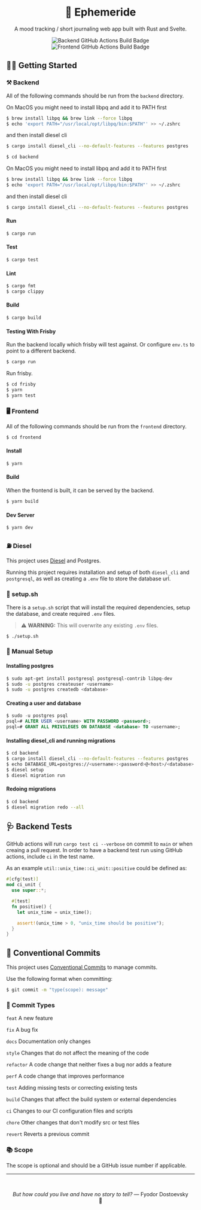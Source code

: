 <h1 align="center">
  📆 Ephemeride
</h1>

<p align="center">
  A mood tracking / short journaling web app built with Rust and Svelte.
</p>

<p align="center">
  <img src="https://github.com/alexampersandria/ephemeride/actions/workflows/backend.yml/badge.svg" alt="Backend GitHub Actions Build Badge" />
  <img src="https://github.com/alexampersandria/ephemeride/actions/workflows/frontend.yml/badge.svg" alt="Frontend GitHub Actions Build Badge" />
</p>

## 👩‍💻 Getting Started

### ⚒️ Backend

All of the following commands should be run from the `backend` directory.

On MacOS you might need to install libpq and add it to PATH first

```bash
$ brew install libpq && brew link --force libpq
$ echo 'export PATH="/usr/local/opt/libpq/bin:$PATH"' >> ~/.zshrc
```

and then install diesel cli

```bash
$ cargo install diesel_cli --no-default-features --features postgres
```

```bash
$ cd backend
```

On MacOS you might need to install libpq and add it to PATH first

```bash
$ brew install libpq && brew link --force libpq
$ echo 'export PATH="/usr/local/opt/libpq/bin:$PATH"' >> ~/.zshrc
```

and then install diesel cli

```bash
$ cargo install diesel_cli --no-default-features --features postgres
```

#### Run

```bash
$ cargo run
```

#### Test

```bash
$ cargo test
```

#### Lint

```bash
$ cargo fmt
$ cargo clippy
```

#### Build

```bash
$ cargo build
```

#### Testing With Frisby

Run the backend locally which frisby will test against. Or configure `env.ts` to point to a different backend.

```bash
$ cargo run
```

Run frisby.

```bash
$ cd frisby
$ yarn
$ yarn test
```

### 🖥️ Frontend

All of the following commands should be run from the `frontend` directory.

```bash
$ cd frontend
```

#### Install

```bash
$ yarn
```

#### Build

When the frontend is built, it can be served by the backend.

```bash
$ yarn build
```

#### Dev Server

```bash
$ yarn dev
```

### ⛽ Diesel

This project uses [Diesel](https://diesel.rs/) and Postgres.

Running this project requires installation and setup of both `diesel_cli` and `postgresql`, as well as creating a `.env` file to store the database url.

### 🐚 setup.sh

There is a `setup.sh` script that will install the required dependencies, setup the database, and create required `.env` files.

> ⚠️ **WARNING:** This will overwrite any existing `.env` files.

```bash
$ ./setup.sh
```

### 📝 Manual Setup

#### Installing postgres

```bash
$ sudo apt-get install postgresql postgresql-contrib libpq-dev
$ sudo -u postgres createuser <username>
$ sudo -u postgres createdb <database>
```

#### Creating a user and database

```sql
$ sudo -u postgres psql
psql=# ALTER USER <username> WITH PASSWORD <password>;
psql=# GRANT ALL PRIVILEGES ON DATABASE <database> TO <username>;
```

#### Installing diesel_cli and running migrations

```bash
$ cd backend
$ cargo install diesel_cli --no-default-features --features postgres
$ echo DATABASE_URL=postgres://<username>:<password>@<host>/<database> > .env
$ diesel setup
$ diesel migration run
```

#### Redoing migrations

```bash
$ cd backend
$ diesel migration redo --all
```

## 🩺 Backend Tests

GitHub actions will run `cargo test ci --verbose` on commit to `main` or when creaing a pull request. In order to have a backend test run using GitHub actions, include `ci` in the test name.

As an example `util::unix_time::ci_unit::positive` could be defined as:

```rust	
#[cfg(test)]
mod ci_unit {
  use super::*;

  #[test]
  fn positive() {
    let unix_time = unix_time();

    assert!(unix_time > 0, "unix_time should be positive");
  }
}
```

## 📂 Conventional Commits

This project uses [Conventional Commits](https://www.conventionalcommits.org/en/v1.0.0/) to manage commits.

Use the following format when committing:

```bash
$ git commit -m "type(scope): message"
```

### 📃 Commit Types

`feat` A new feature

`fix` A bug fix

`docs` Documentation only changes

`style` Changes that do not affect the meaning of the code

`refactor` A code change that neither fixes a bug nor adds a feature

`perf` A code change that improves performance

`test` Adding missing tests or correcting existing tests

`build` Changes that affect the build system or external dependencies

`ci` Changes to our CI configuration files and scripts

`chore` Other changes that don't modify src or test files

`revert` Reverts a previous commit

### 📚 Scope

The scope is optional and should be a GitHub issue number if applicable.

---

<br />

<p align="center"><i>But how could you live and have no story to tell?</i> — Fyodor Dostoevsky<br>🖤</p>

<br />
